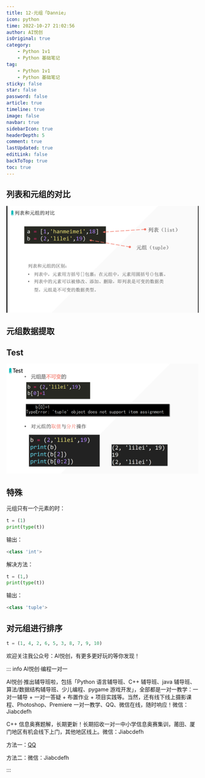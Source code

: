 ```yaml
---
title: 12-元组「Dannie」
icon: python
time: 2022-10-27 21:02:56
author: AI悦创
isOriginal: true
category: 
    - Python 1v1
    - Python 基础笔记
tag:
    - Python 1v1
    - Python 基础笔记
sticky: false
star: false
password: false
article: true
timeline: true
image: false
navbar: true
sidebarIcon: true
headerDepth: 5
comment: true
lastUpdated: true
editLink: false
backToTop: true
toc: true
---
```


## 列表和元组的对比

![image-20221027213954509](./12.assets/image-20221027213954509.png)

## 元组数据提取

## Test

![image-20221027214729922](./12.assets/image-20221027214729922.png)

## 特殊

元组只有一个元素的时：

```python
t = (1)
print(type(t))
```

输出：

```python
<class 'int'>
```

解决方法：

```python
t = (1,)
print(type(t))
```

输出：

```python
<class 'tuple'>
```

## 对元组进行排序

```python
t = (1, 4, 2, 6, 5, 3, 8, 7, 9, 10)
```







































欢迎关注我公众号：AI悦创，有更多更好玩的等你发现！

::: info AI悦创·编程一对一

AI悦创·推出辅导班啦，包括「Python 语言辅导班、C++ 辅导班、java 辅导班、算法/数据结构辅导班、少儿编程、pygame 游戏开发」，全部都是一对一教学：一对一辅导 + 一对一答疑 + 布置作业 + 项目实践等。当然，还有线下线上摄影课程、Photoshop、Premiere 一对一教学、QQ、微信在线，随时响应！微信：Jiabcdefh

C++ 信息奥赛题解，长期更新！长期招收一对一中小学信息奥赛集训，莆田、厦门地区有机会线下上门，其他地区线上。微信：Jiabcdefh

方法一：[QQ](http://wpa.qq.com/msgrd?v=3&uin=1432803776&site=qq&menu=yes)

方法二：微信：Jiabcdefh

:::
